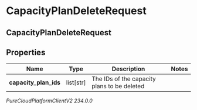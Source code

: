 # CapacityPlanDeleteRequest

## CapacityPlanDeleteRequest

## Properties

|Name | Type | Description | Notes|
|------------ | ------------- | ------------- | -------------|
| **capacity_plan_ids** | list[str] | The IDs of the capacity plans to be deleted | |



_PureCloudPlatformClientV2 234.0.0_
